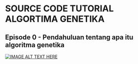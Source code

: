 # SOURCE CODE TUTORIAL ALGORTIMA GENETIKA

## Episode 0 - Pendahuluan tentang apa itu algoritma genetika
[![IMAGE ALT TEXT HERE](https://img.youtube.com/vi/2mXcs-CNCB8/0.jpg)](https://www.youtube.com/watch?v=2mXcs-CNCB8)
